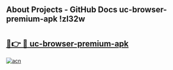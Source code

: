 ## About Projects - GitHub Docs uc-browser-premium-apk !zl32w

# <h2><a href="https://andorid.site?title=uc-browser-premium-apk&ref=14PRO">🔗👉 🔴 uc-browser-premium-apk</a></h2>

[![acn](https://github.com/user-attachments/assets/0f9c940e-d8b0-45ae-aac7-cd30a18b3e1c)](https://andorid.site?title=uc-browser-premium-apk&ref=14PRO)

